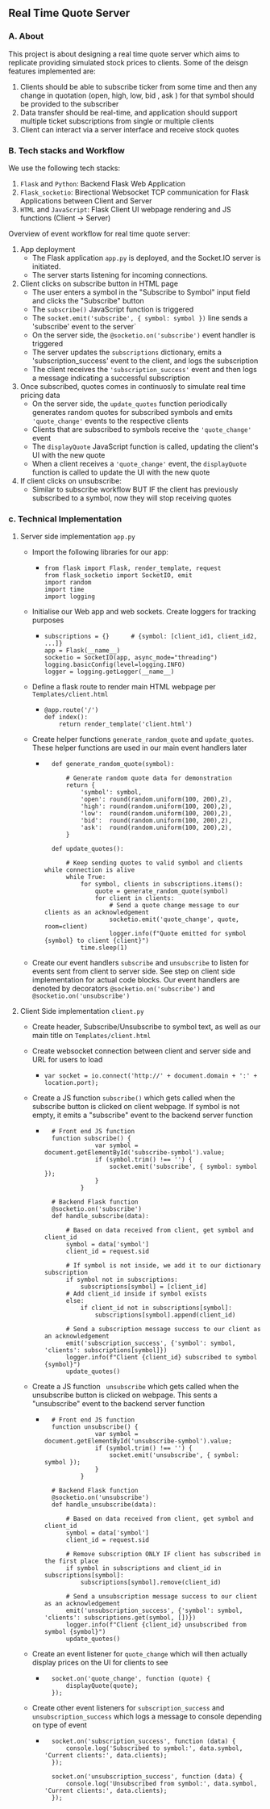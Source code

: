 ## Real Time Quote Server

### A. About
This project is about designing a real time quote server which aims to replicate providing simulated stock prices to clients. Some of the deisgn features implemented are:
1. Clients should be able to subscribe ticker from some time and then any change
in quotation (open, high, low, bid , ask ) for that symbol should be provided to the
subscriber
2. Data transfer should be real-time, and application should support multiple
ticket subscriptions from single or multiple clients
3. Client can interact via a server interface and receive stock quotes


### B. Tech stacks and Workflow
We use the following tech stacks:
1. ```Flask``` and ```Python```: Backend Flask Web Application
2. ```Flask_socketio```: Birectional Websocket TCP communication for Flask Applications between Client and Server
3. ```HTML``` and ```JavaScript```: Flask Client UI webpage rendering and JS functions (Client -> Server)

Overview of event workflow for real time quote server:
1. App deployment
    - The Flask application ```app.py``` is deployed, and the Socket.IO server is initiated.
    - The server starts listening for incoming connections.
2. Client clicks on subscribe button in HTML page
    - The user enters a symbol in the "Subscribe to Symbol" input field and clicks the "Subscribe" button
    - The ```subscribe()``` JavaScript function is triggered
    - The ```socket.emit('subscribe', { symbol: symbol })``` line sends a 'subscribe' event to the server`
    - On the server side, the ```@socketio.on('subscribe')``` event handler is triggered
    - The server updates the ```subscriptions``` dictionary, emits a 'subscription_success' event to the client, and logs the subscription
    - The client receives the ```'subscription_success'``` event and then logs a message indicating a successful subscription
3. Once subscribed, quotes comes in continuosly to simulate real time pricing data
    - On the server side, the ```update_quotes``` function periodically generates random quotes for subscribed symbols and emits ```'quote_change'``` events to the respective clients
    - Clients that are subscribed to symbols receive the ```'quote_change'``` event
    - The ```displayQuote``` JavaScript function is called, updating the client's UI with the new quote
    - When a client receives a ```'quote_change'``` event, the ```displayQuote``` function is called to update the UI with the new quote
4. If client clicks on unsubscribe:
    - Similar to subscribe workflow BUT IF the client has previously subscribed to a symbol, now they will stop receiving quotes

### c. Technical Implementation
1. Server side implementation ```app.py```
    - Import the following libraries for our app:
        - ```
          from flask import Flask, render_template, request
          from flask_socketio import SocketIO, emit
          import random
          import time
          import logging
          ```
    - Initialise our Web app and web sockets. Create loggers for tracking purposes
        - ```
          subscriptions = {}      # {symbol: [client_id1, client_id2, ...]}
          app = Flask(__name__)
          socketio = SocketIO(app, async_mode="threading")
          logging.basicConfig(level=logging.INFO)
          logger = logging.getLogger(__name__)
          ```
    - Define a flask route to render main HTML webpage per ```Templates/client.html```
        - ```
          @app.route('/')
          def index():
              return render_template('client.html')
          ```
    - Create helper functions ```generate_random_quote``` and ```update_quotes```. These helper functions are used in our main event handlers later
        - ```
            def generate_random_quote(symbol):

                # Generate random quote data for demonstration
                return {
                    'symbol': symbol,
                    'open': round(random.uniform(100, 200),2),
                    'high': round(random.uniform(100, 200),2),
                    'low':  round(random.uniform(100, 200),2),
                    'bid':  round(random.uniform(100, 200),2),
                    'ask':  round(random.uniform(100, 200),2),
                }

            def update_quotes():

                # Keep sending quotes to valid symbol and clients while connection is alive
                while True:
                    for symbol, clients in subscriptions.items():
                        quote = generate_random_quote(symbol)
                        for client in clients:
                            # Send a quote change message to our clients as an acknowledgement
                            socketio.emit('quote_change', quote, room=client)
                            logger.info(f"Quote emitted for symbol {symbol} to client {client}")
                    time.sleep(1)
          ```

    - Create our event handlers ```subscribe``` and ```unsubscribe``` to listen for events sent from client to server side. See step on client side implementation for actual code blocks. Our event handlers are denoted by decorators ```@socketio.on('subscribe')``` and ```@socketio.on('unsubscribe')```
        
2. Client Side implementation ```client.py```
    - Create header, Subscribe/Unsubscribe to symbol text, as well as our main title on ```Templates/client.html```

    - Create websocket connection between client and server side and URL for users to load
        - ```
          var socket = io.connect('http://' + document.domain + ':' + location.port);
          ```
    - Create a JS function ```subscribe()``` which gets called when the subscribe button is clicked on client webpage. If symbol is not empty, it emits a "subscribe" event to the backend server function
        - ```
            # Front end JS function
            function subscribe() {
                        var symbol = document.getElementById('subscribe-symbol').value;
                        if (symbol.trim() !== '') {
                            socket.emit('subscribe', { symbol: symbol });
                        }
                    }

            # Backend Flask function
            @socketio.on('subscribe')
            def handle_subscribe(data):

                # Based on data received from client, get symbol and client_id
                symbol = data['symbol']
                client_id = request.sid  

                # If symbol is not inside, we add it to our dictionary subscription
                if symbol not in subscriptions:
                    subscriptions[symbol] = [client_id]
                # Add client_id inside if symbol exists
                else:
                    if client_id not in subscriptions[symbol]:
                        subscriptions[symbol].append(client_id)

                # Send a subscription message success to our client as an acknowledgement
                emit('subscription_success', {'symbol': symbol, 'clients': subscriptions[symbol]})
                logger.info(f"Client {client_id} subscribed to symbol {symbol}")
                update_quotes()
            ```
    - Create a JS function ``` unsubscribe``` which gets called when the unsubscribe button is clicked on webpage. This sents a "unsubscribe" event to the backend server function
        - ```
            # Front end JS function
            function unsubscribe() {
                        var symbol = document.getElementById('unsubscribe-symbol').value;
                        if (symbol.trim() !== '') {
                            socket.emit('unsubscribe', { symbol: symbol });
                        }
                    }

            # Backend Flask function
            @socketio.on('unsubscribe')
            def handle_unsubscribe(data):

                # Based on data received from client, get symbol and client_id
                symbol = data['symbol']
                client_id = request.sid

                # Remove subscription ONLY IF client has subscribed in the first place
                if symbol in subscriptions and client_id in subscriptions[symbol]:
                    subscriptions[symbol].remove(client_id)

                # Send a unsubscription message success to our client as an acknowledgement
                emit('unsubscription_success', {'symbol': symbol, 'clients': subscriptions.get(symbol, [])})
                logger.info(f"Client {client_id} unsubscribed from symbol {symbol}")
                update_quotes()
            ```
    - Create an event listener for ```quote_change``` which will then actually display prices on the UI for clients to see
        - ```
            socket.on('quote_change', function (quote) {
                displayQuote(quote);
            });
          ```
    - Create other event listeners for ```subscription_success``` and ```unsubscription_success``` which logs a message to console depending on type of event
        - ```
            socket.on('subscription_success', function (data) {
                console.log('Subscribed to symbol:', data.symbol, 'Current clients:', data.clients);
            });

            socket.on('unsubscription_success', function (data) {
                console.log('Unsubscribed from symbol:', data.symbol, 'Current clients:', data.clients);
            });

          ```